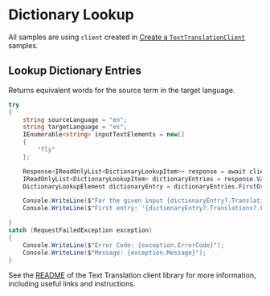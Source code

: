 # Dictionary Lookup

All samples are using `client` created in [Create a `TextTranslationClient`][create_client_sample] samples.

## Lookup Dictionary Entries

Returns equivalent words for the source term in the target language.

```C#
try
{
    string sourceLanguage = "en";
    string targetLanguage = "es";
    IEnumerable<string> inputTextElements = new[]
    {
        "fly"
    };

    Response<IReadOnlyList<DictionaryLookupItem>> response = await client.LookupDictionaryEntriesAsync(sourceLanguage, targetLanguage, inputTextElements).ConfigureAwait(false);
    IReadOnlyList<DictionaryLookupItem> dictionaryEntries = response.Value;
    DictionaryLookupElement dictionaryEntry = dictionaryEntries.FirstOrDefault();

    Console.WriteLine($"For the given input {dictionaryEntry?.Translations?.Count} entries were found in the dictionary.");
    Console.WriteLine($"First entry: '{dictionaryEntry?.Translations?.FirstOrDefault()?.DisplayTarget}', confidence: {dictionaryEntry?.Translations?.FirstOrDefault()?.Confidence}.");

}
catch (RequestFailedException exception)
{
    Console.WriteLine($"Error Code: {exception.ErrorCode}");
    Console.WriteLine($"Message: {exception.Message}");
}
```

See the [README] of the Text Translation client library for more information, including useful links and instructions.

[README]: https://aka.ms/https://github.com/Azure/azure-sdk-for-net/blob/main/sdk/translation/Azure.AI.Translation.Text/README.md
[create_client_sample]: https://aka.ms/https://github.com/azure-sdk-for-net/tree/main/sdk/translation/Azure.AI.Translation.Text/samples/Sample0_CreateClient.md
